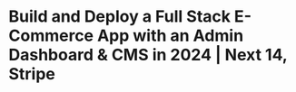 # Build and Deploy a Full Stack E-Commerce App with an Admin Dashboard & CMS in 2024 | Next 14, Stripe
